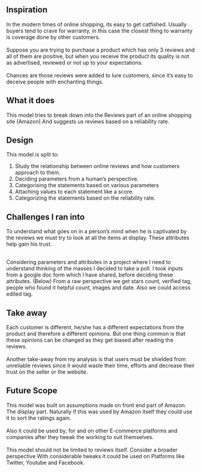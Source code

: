 ## Inspiration
In the modern times of online shopping, its easy to get catfished. Usually  buyers tend to crave for warranty,  in this case the closest thing to warranty is coverage done by other customers. <br><br>
 Suppose you are trying to purchase a product which has only 3 reviews and all of them are positive, but when you receive the product its quality is not as advertised, reviewed or not up to your expectations.<br><br>
Chances are those reviews were added to lure customers, since it’s easy to deceive people with enchanting things.

## What it does
This model tries to break down into the Reviews part of an online shopping site (Amazon).And suggests us reviews based on a reliability rate.
## Design
This model is split to:
1.	Study the relationship between online reviews and how customers approach to them.
2.	Deciding parameters from a human’s perspective.
3.	Categorising the statements based on various parameters
4.	Attaching values to each statement like a score.
5.	Categorizing the statements based on the reliability rate. 

## Challenges I ran into
To understand what goes on in a person’s mind when he is captivated by the reviews we must try to look at all the items at display.
These attributes help gain his trust.<br><br>

Considering parameters and attributes in a project where I need to understand thinking of the masses I decided to take a poll.
I took inputs from a google doc form which I have shared, before deciding these attributes. (Below)
From a raw perspective we get stars count, verified tag, people who found it helpful count, images and date.
Also we could access edited tag.


## Take away
Each customer is different, he/she has a different expectations from the product and therefore a different opinions. But one thing common is that these opinions can be changed as they get biased after reading the reviews. <br><br>
Another take-away from my analysis is that users must be shielded from unreliable reviews since it would waste their time, efforts and decrease their trust on the seller or the website. 

## Future Scope
This model was built on assumptions made on front end part of Amazon. The display part. Naturally if this was used by Amazon itself they could use it to sort the ratings again.
<br><br>
Also it could be used by, for and on other E-commerce platforms and companies after they tweak the working to suit themselves.
<br><br>
This model should not be limited to reviews itself. Consider a broader perspective  With considerable tweaks it could be used on Platforms like Twitter, Youtube and Facebook.

